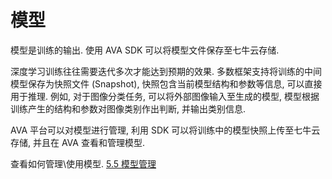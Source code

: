 # 模型

模型是训练的输出. 使用 AVA SDK 可以将模型文件保存至七牛云存储.


深度学习训练往往需要迭代多次才能达到预期的效果. 多数框架支持将训练的中间模型保存为快照文件 (Snapshot), 快照包含当前模型结构和参数等信息, 可以直接用于推理. 例如, 对于图像分类任务, 可以将外部图像输入至生成的模型, 模型根据训练产生的结构和参数对图像类别作出判断, 并输出类别信息.

AVA 平台可以对模型进行管理, 利用 SDK 可以将训练中的模型快照上传至七牛云存储, 并且在 AVA 查看和管理模型.


查看如何管理\使用模型. [5.5 模型管理]()